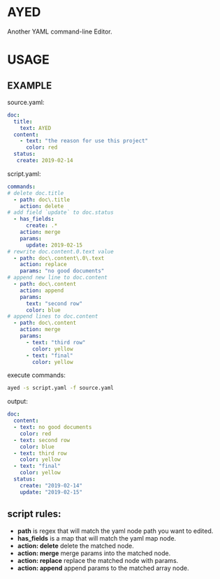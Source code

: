 # AYED
Another YAML command-line Editor.

# USAGE
## EXAMPLE
source.yaml:
```yaml
doc:
  title:
    text: AYED
  content:
    - text: "the reason for use this project"
      color: red
  status:
   create: 2019-02-14
```
script.yaml:
```yaml
commands:
# delete doc.title
  - path: doc\.title
    action: delete
# add field `update` to doc.status
  - has_fields:
      create: .*
    action: merge
    params:
      update: 2019-02-15
# rewrite doc.content.0.text value
  - path: doc\.content\.0\.text
    action: replace
    params: "no good documents"
# append new line to doc.content
  - path: doc\.content
    action: append
    params:
      text: "second row"
      color: blue
# append lines to doc.content
  - path: doc\.content
    action: merge
    params:
      - text: "third row"
        color: yellow
      - text: "final"
        color: yellow
```

execute commands:
```sh
ayed -s script.yaml -f source.yaml
```
output:
```yaml
doc:
  content:
  - text: no good documents
    color: red
  - text: second row
    color: blue
  - text: third row
    color: yellow
  - text: "final"
    color: yellow
  status:
    create: "2019-02-14"
    update: "2019-02-15"
```
## script rules:
- **path** is regex that will match the yaml node path you want to edited.
- **has_fields** is a map that will match the yaml map node.
- **action: delete**  delete the matched node.
- **action: merge**  merge params into the matched node.
- **action: replace**  replace the matched node with params.
- **action: append**  append params to the matched array node.
